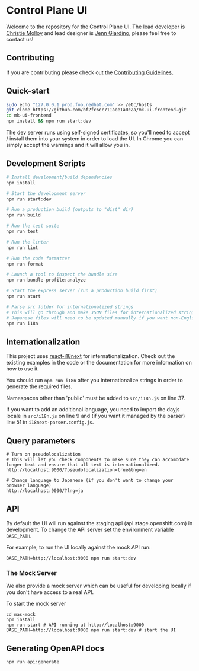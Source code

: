 # Control Plane UI

Welcome to the repository for the Control Plane UI. The lead developer is [Christie Molloy](https://github.com/christiemolloy) and lead designer is [Jenn Giardino](https://github.com/jgiardino), please feel free to contact us!

## Contributing

If you are contributing please check out the [Contributing Guidelines.](https://github.com/bf2fc6cc711aee1a0c2a/mk-ui-frontend/blob/master/CONTRIBUTING.md)


## Quick-start

```bash
sudo echo "127.0.0.1 prod.foo.redhat.com" >> /etc/hosts
git clone https://github.com/bf2fc6cc711aee1a0c2a/mk-ui-frontend.git
cd mk-ui-frontend
npm install && npm run start:dev
```

The dev server runs using self-signed certificates, so you'll need to accept / install them into your system in order to load the UI. In Chrome you can simply accept the warnings and it will allow you in.

## Development Scripts
```sh
# Install development/build dependencies
npm install

# Start the development server
npm run start:dev

# Run a production build (outputs to "dist" dir)
npm run build

# Run the test suite
npm run test

# Run the linter
npm run lint

# Run the code formatter
npm run format

# Launch a tool to inspect the bundle size
npm run bundle-profile:analyze

# Start the express server (run a production build first)
npm run start

# Parse src folder for internationalized strings
# This will go through and make JSON files for internationalized strings in src/locales and add default values (i.e. the key name or string). You may need to manually edit the default values.
# Japanese files will need to be updated manually if you want non-English test data to work with.
npm run i18n
```

## Internationalization
This project uses [react-i18next](https://react.i18next.com/) for internationalization. Check out the existing examples in the code or the documentation for more information on how to use it.

You should run `npm run i18n` after you internationalize strings in order to generate the required files.

Namespaces other than 'public' must be added to `src/i18n.js` on line 37.

If you want to add an additional language, you need to import the dayjs locale in `src/i18n.js` on line 9 and (if you want it managed by the parser) line 51 in `i18next-parser.config.js`.

## Query parameters
```
# Turn on pseudolocalization
# This will let you check components to make sure they can accomodate longer text and ensure that all text is internationalized.
http://localhost:9000/?pseudolocalization=true&lng=en

# Change language to Japanese (if you don't want to change your browser language)
http://localhost:9000/?lng=ja
```

## API

By default the UI will run against the staging api (api.stage.openshift.com) in development. To change the API server set the environment variable `BASE_PATH`.

For example, to run the UI locally against the mock API run:

```
BASE_PATH=http://localhost:9000 npm run start:dev
```

### The Mock Server

We also provide a mock server which can be useful for developing locally if you don't have access to a real API. 

To start the mock server

```
cd mas-mock
npm install
npm run start # API running at http://localhost:9000
BASE_PATH=http://localhost:9000 npm run start:dev # start the UI
```

## Generating OpenAPI docs

```
npm run api:generate
```
